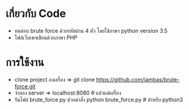 # เกี่ยวกับ Code
- ทดสอบ brute force ด้วยรหัสผ่าน 4 ตัว โดยใช้ภาษา python version 3.5
- ไฟล์เว็บเพจเขียนด้วยภาษา PHP

# การใช้งาน
- clone project ลงเครื่อง => git clone https://github.com/iambas/brute-force.git
- จำลอง server => localhost:8080 # แล้วแต่เครื่อง
- รันไฟล์ brute_force.py ด้วยคำสั่ง python brute_force.py # สำหรับ python3
